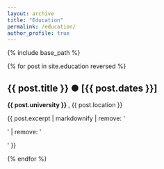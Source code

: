 ```yaml
---
layout: archive
title: "Education"
permalink: /education/
author_profile: true
---
```


{% include base_path %}

{% for post in site.education reversed %}
  <h2 class="archive__item-title" itemprop="headline">
    {{ post.title }} &#9679; [{{ post.dates }}]
  </h2>
  <b> {{ post.university }} </b>, {{ post.location }} <br>
  <p class="archive__item-excerpt" itemprop="description">
    <p>{{ post.excerpt | markdownify | remove: '<p>' | remove: '</p>' }}</p>
  </p>
{% endfor %}
